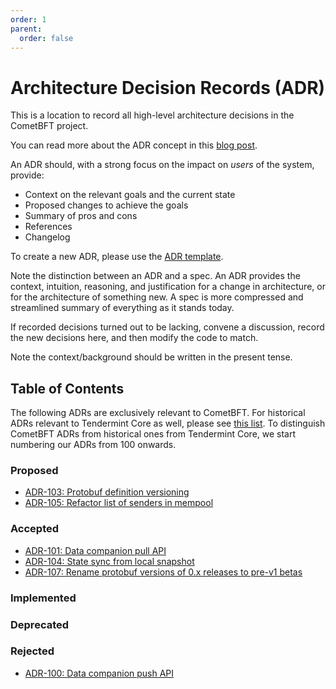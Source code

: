 ```yaml
---
order: 1
parent:
  order: false
---
```


# Architecture Decision Records (ADR)

This is a location to record all high-level architecture decisions in the
CometBFT project.

You can read more about the ADR concept in this
[blog post](https://product.reverb.com/documenting-architecture-decisions-the-reverb-way-a3563bb24bd0#.78xhdix6t).

An ADR should, with a strong focus on the impact on _users_ of the system,
provide:

- Context on the relevant goals and the current state
- Proposed changes to achieve the goals
- Summary of pros and cons
- References
- Changelog

To create a new ADR, please use the [ADR template](./adr-template.md).

Note the distinction between an ADR and a spec. An ADR provides the context,
intuition, reasoning, and justification for a change in architecture, or for the
architecture of something new. A spec is more compressed and streamlined
summary of everything as it stands today.

If recorded decisions turned out to be lacking, convene a discussion, record the
new decisions here, and then modify the code to match.

Note the context/background should be written in the present tense.

## Table of Contents

The following ADRs are exclusively relevant to CometBFT. For historical ADRs
relevant to Tendermint Core as well, please see [this list](./tendermint-core/).
To distinguish CometBFT ADRs from historical ones from Tendermint Core, we start
numbering our ADRs from 100 onwards.

### Proposed

- [ADR-103: Protobuf definition versioning](./adr-103-proto-versioning.md)
- [ADR-105: Refactor list of senders in mempool](./adr-105-refactor-mempool-senders.md)

### Accepted

- [ADR-101: Data companion pull API](./adr-101-data-companion-pull-api.md)
- [ADR-104: State sync from local snapshot](./adr-104-out-of-band-state-sync.md)
- [ADR-107: Rename protobuf versions of 0.x releases to pre-v1 betas](./adr-107-betaize-proto-versions.md)

### Implemented

### Deprecated

### Rejected

- [ADR-100: Data companion push API](./adr-100-data-companion-push-api.md)
